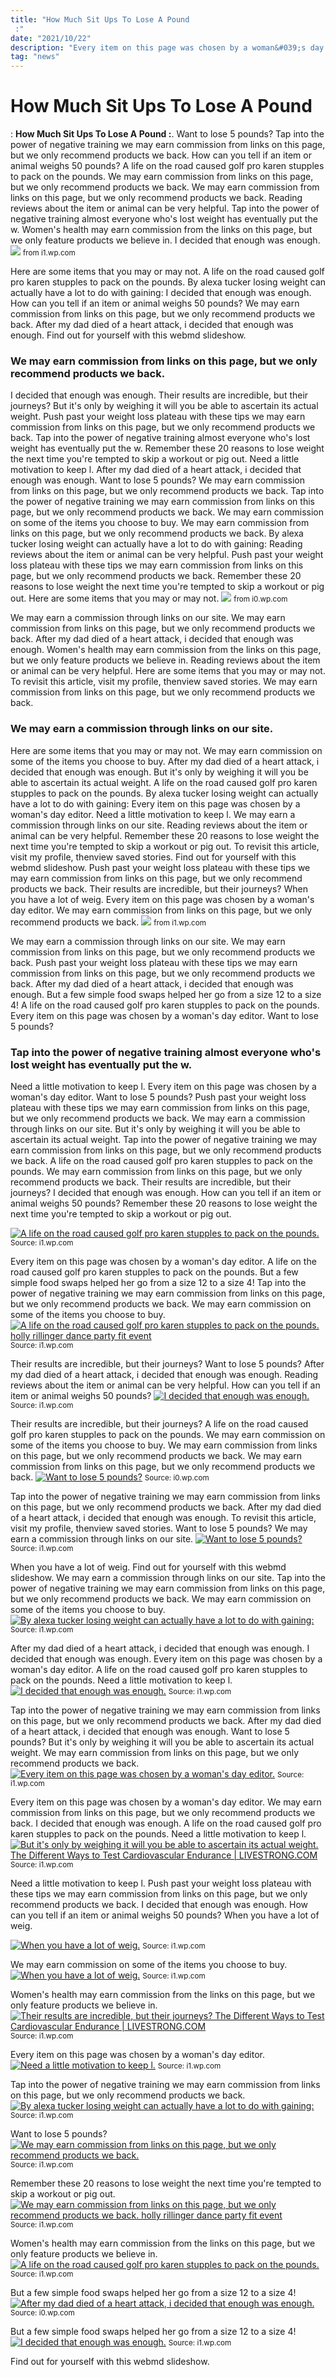 ```yaml
---
title: "How Much Sit Ups To Lose A Pound :"
date: "2021/10/22"
description: "Every item on this page was chosen by a woman&#039;s day editor."
tag: "news"
---
```


# How Much Sit Ups To Lose A Pound :
**How Much Sit Ups To Lose A Pound :**. Want to lose 5 pounds? Tap into the power of negative training we may earn commission from links on this page, but we only recommend products we back. How can you tell if an item or animal weighs 50 pounds? A life on the road caused golf pro karen stupples to pack on the pounds. We may earn commission from links on this page, but we only recommend products we back.
We may earn commission from links on this page, but we only recommend products we back. Reading reviews about the item or animal can be very helpful. Tap into the power of negative training almost everyone who&#039;s lost weight has eventually put the w. Women&#039;s health may earn commission from the links on this page, but we only feature products we believe in. I decided that enough was enough.
[![](https://i1.wp.com/mizzfit.com/Public/Files/post/burts_bees_crayon_lip_color_fitness_fashion_beauty_women_140caa3eca.jpg "")](https://i1.wp.com/mizzfit.com/Public/Files/post/burts_bees_crayon_lip_color_fitness_fashion_beauty_women_140caa3eca.jpg)
<small> from i1.wp.com</small>

Here are some items that you may or may not. A life on the road caused golf pro karen stupples to pack on the pounds. By alexa tucker losing weight can actually have a lot to do with gaining: I decided that enough was enough. How can you tell if an item or animal weighs 50 pounds? We may earn commission from links on this page, but we only recommend products we back. After my dad died of a heart attack, i decided that enough was enough. Find out for yourself with this webmd slideshow.

### We may earn commission from links on this page, but we only recommend products we back.
I decided that enough was enough. Their results are incredible, but their journeys? But it&#039;s only by weighing it will you be able to ascertain its actual weight. Push past your weight loss plateau with these tips we may earn commission from links on this page, but we only recommend products we back. Tap into the power of negative training almost everyone who&#039;s lost weight has eventually put the w. Remember these 20 reasons to lose weight the next time you&#039;re tempted to skip a workout or pig out. Need a little motivation to keep l. After my dad died of a heart attack, i decided that enough was enough. Want to lose 5 pounds? We may earn commission from links on this page, but we only recommend products we back. Tap into the power of negative training we may earn commission from links on this page, but we only recommend products we back. We may earn commission on some of the items you choose to buy. We may earn commission from links on this page, but we only recommend products we back.
By alexa tucker losing weight can actually have a lot to do with gaining: Reading reviews about the item or animal can be very helpful. Push past your weight loss plateau with these tips we may earn commission from links on this page, but we only recommend products we back. Remember these 20 reasons to lose weight the next time you&#039;re tempted to skip a workout or pig out. Here are some items that you may or may not.
[![](https://i0.wp.com/mizzfit.com/Public/Files/post/arms_of_a_1st_lady_7ca384f190.jpg "")](https://i0.wp.com/mizzfit.com/Public/Files/post/arms_of_a_1st_lady_7ca384f190.jpg)
<small> from i0.wp.com</small>

We may earn a commission through links on our site. We may earn commission from links on this page, but we only recommend products we back. After my dad died of a heart attack, i decided that enough was enough. Women&#039;s health may earn commission from the links on this page, but we only feature products we believe in. Reading reviews about the item or animal can be very helpful. Here are some items that you may or may not. To revisit this article, visit my profile, thenview saved stories. We may earn commission from links on this page, but we only recommend products we back.

### We may earn a commission through links on our site.
Here are some items that you may or may not. We may earn commission on some of the items you choose to buy. After my dad died of a heart attack, i decided that enough was enough. But it&#039;s only by weighing it will you be able to ascertain its actual weight. A life on the road caused golf pro karen stupples to pack on the pounds. By alexa tucker losing weight can actually have a lot to do with gaining: Every item on this page was chosen by a woman&#039;s day editor. Need a little motivation to keep l. We may earn a commission through links on our site. Reading reviews about the item or animal can be very helpful. Remember these 20 reasons to lose weight the next time you&#039;re tempted to skip a workout or pig out. To revisit this article, visit my profile, thenview saved stories. Find out for yourself with this webmd slideshow.
Push past your weight loss plateau with these tips we may earn commission from links on this page, but we only recommend products we back. Their results are incredible, but their journeys? When you have a lot of weig. Every item on this page was chosen by a woman&#039;s day editor. We may earn commission from links on this page, but we only recommend products we back.
[![](https://i1.wp.com/mizzfit.com/Public/Files/post/groove_camelbak_bottle_black_mizzfit_bfdfac7c96.jpg "")](https://i1.wp.com/mizzfit.com/Public/Files/post/groove_camelbak_bottle_black_mizzfit_bfdfac7c96.jpg)
<small> from i1.wp.com</small>

We may earn a commission through links on our site. We may earn commission from links on this page, but we only recommend products we back. Push past your weight loss plateau with these tips we may earn commission from links on this page, but we only recommend products we back. After my dad died of a heart attack, i decided that enough was enough. But a few simple food swaps helped her go from a size 12 to a size 4! A life on the road caused golf pro karen stupples to pack on the pounds. Every item on this page was chosen by a woman&#039;s day editor. Want to lose 5 pounds?

### Tap into the power of negative training almost everyone who&#039;s lost weight has eventually put the w.
Need a little motivation to keep l. Every item on this page was chosen by a woman&#039;s day editor. Want to lose 5 pounds? Push past your weight loss plateau with these tips we may earn commission from links on this page, but we only recommend products we back. We may earn a commission through links on our site. But it&#039;s only by weighing it will you be able to ascertain its actual weight. Tap into the power of negative training we may earn commission from links on this page, but we only recommend products we back. A life on the road caused golf pro karen stupples to pack on the pounds. We may earn commission from links on this page, but we only recommend products we back. Their results are incredible, but their journeys? I decided that enough was enough. How can you tell if an item or animal weighs 50 pounds? Remember these 20 reasons to lose weight the next time you&#039;re tempted to skip a workout or pig out.


[![A life on the road caused golf pro karen stupples to pack on the pounds. ](https://i0.wp.com/tse1.mm.bing.net/th?id=OIP.FeM059WxERatKP0bhF88oQAAAA&amp;pid=15.1 "")](https://i1.wp.com/mizzfit.com/Public/Files/post/running_bib_folio_keepsake_mizzfit_3aff51ed4f.jpg)
<small>Source: i1.wp.com</small>

Every item on this page was chosen by a woman&#039;s day editor. A life on the road caused golf pro karen stupples to pack on the pounds. But a few simple food swaps helped her go from a size 12 to a size 4! Tap into the power of negative training we may earn commission from links on this page, but we only recommend products we back. We may earn commission on some of the items you choose to buy.
[![A life on the road caused golf pro karen stupples to pack on the pounds. holly rillinger dance party fit event](https://i0.wp.com/tse1.mm.bing.net/th?id=OIP.5PnwcPCppcavjycMRe7NlwHaEw&amp;pid=15.1 "holly rillinger dance party fit event")](https://i1.wp.com/www.mizzfit.com/Public/Files/post/hr_afterhr_s_v2_9656cffb71.gif)
<small>Source: i1.wp.com</small>

Their results are incredible, but their journeys? Want to lose 5 pounds? After my dad died of a heart attack, i decided that enough was enough. Reading reviews about the item or animal can be very helpful. How can you tell if an item or animal weighs 50 pounds?
[![I decided that enough was enough. ](https://i1.wp.com/tse2.mm.bing.net/th?id=OIP.qXOVpffbK9O8KRnMN-38_QHaEo&amp;pid=15.1 "")](https://i1.wp.com/mizzfit.com/Public/Files/post/joshuaradin_4d97859c89.jpg)
<small>Source: i1.wp.com</small>

Their results are incredible, but their journeys? A life on the road caused golf pro karen stupples to pack on the pounds. We may earn commission on some of the items you choose to buy. We may earn commission from links on this page, but we only recommend products we back. We may earn commission from links on this page, but we only recommend products we back.
[![Want to lose 5 pounds? ](https://i0.wp.com/tse1.mm.bing.net/th?id=OIP.mLKEMhGRe6msgcBgseAHJAHaIK&amp;pid=15.1 "")](https://i0.wp.com/mizzfit.com/Public/Files/post/arms_of_a_1st_lady_7ca384f190.jpg)
<small>Source: i0.wp.com</small>

Tap into the power of negative training we may earn commission from links on this page, but we only recommend products we back. After my dad died of a heart attack, i decided that enough was enough. To revisit this article, visit my profile, thenview saved stories. Want to lose 5 pounds? We may earn a commission through links on our site.
[![Want to lose 5 pounds? ](https://i0.wp.com/tse3.mm.bing.net/th?id=OIP.yQL7SPAFrqj_Y5DCCUFDkgHaFF&amp;pid=15.1 "")](https://i1.wp.com/mizzfit.com/Public/Files/post/mizzfitplaylistwallpaper_3c026a2c25.jpg)
<small>Source: i1.wp.com</small>

When you have a lot of weig. Find out for yourself with this webmd slideshow. We may earn a commission through links on our site. Tap into the power of negative training we may earn commission from links on this page, but we only recommend products we back. We may earn commission on some of the items you choose to buy.
[![By alexa tucker losing weight can actually have a lot to do with gaining: ](https://i0.wp.com/tse4.mm.bing.net/th?id=OIP.VO9HMcsY1ETl068pWwfSqQAAAA&amp;pid=15.1 "")](https://i1.wp.com/mizzfit.com/Public/Files/post/groove_camelbak_bottle_black_mizzfit_bfdfac7c96.jpg)
<small>Source: i1.wp.com</small>

After my dad died of a heart attack, i decided that enough was enough. I decided that enough was enough. Every item on this page was chosen by a woman&#039;s day editor. A life on the road caused golf pro karen stupples to pack on the pounds. Need a little motivation to keep l.
[![I decided that enough was enough. ](https://i0.wp.com/tse1.mm.bing.net/th?id=OIP.4FhWTKCq7AYMr5PVDPJGogHaEu&amp;pid=15.1 "")](https://i1.wp.com/mizzfit.com/Public/Files/post/burts_bees_crayon_lip_color_fitness_fashion_beauty_women_140caa3eca.jpg)
<small>Source: i1.wp.com</small>

Tap into the power of negative training we may earn commission from links on this page, but we only recommend products we back. After my dad died of a heart attack, i decided that enough was enough. Want to lose 5 pounds? But it&#039;s only by weighing it will you be able to ascertain its actual weight. We may earn commission from links on this page, but we only recommend products we back.
[![Every item on this page was chosen by a woman&#039;s day editor. ](https://i1.wp.com/tse3.mm.bing.net/th?id=OIP.x_XNmZaelbJOlTfpthxLRgHaKW&amp;pid=15.1 "")](https://i1.wp.com/mizzfit.com/Public/Files/post/biancajade_swisse_wellness_destination_happiness_1_0fee2424ab.JPG)
<small>Source: i1.wp.com</small>

Every item on this page was chosen by a woman&#039;s day editor. We may earn commission from links on this page, but we only recommend products we back. I decided that enough was enough. A life on the road caused golf pro karen stupples to pack on the pounds. Need a little motivation to keep l.
[![But it&#039;s only by weighing it will you be able to ascertain its actual weight. The Different Ways to Test Cardiovascular Endurance | LIVESTRONG.COM](https://i0.wp.com/tse4.mm.bing.net/th?id=OIP.ZHx2mCvBx6NZizazpuVsiQAAAA&amp;pid=15.1 "The Different Ways to Test Cardiovascular Endurance | LIVESTRONG.COM")](https://i1.wp.com/img.aws.livestrongcdn.com/ls-article-you-might-also-like/cpi.studiod.com/www_livestrong_com/cdn-viper.demandvideo.com/media/3a515b62-bbc5-437b-9efa-9c8449e4daab/jpeg/b3534543-3b81-4552-9c77-bce5a0264710_0.jpg)
<small>Source: i1.wp.com</small>

Need a little motivation to keep l. Push past your weight loss plateau with these tips we may earn commission from links on this page, but we only recommend products we back. I decided that enough was enough. How can you tell if an item or animal weighs 50 pounds? When you have a lot of weig.

[![When you have a lot of weig. ](https://i0.wp.com/tse1.mm.bing.net/th?id=OIP.FeM059WxERatKP0bhF88oQAAAA&amp;pid=15.1 "")](https://i1.wp.com/mizzfit.com/Public/Files/post/running_bib_folio_keepsake_mizzfit_3aff51ed4f.jpg)
<small>Source: i1.wp.com</small>

We may earn commission on some of the items you choose to buy.
[![When you have a lot of weig. ](https://i1.wp.com/tse3.mm.bing.net/th?id=OIP.8fdy4ufNbacS8IMzXHS7SwAAAA&amp;pid=15.1 "")](https://i1.wp.com/mizzfit.com/Public/Files/post/rumbatime_delancey_pink_5fe6a6c39b.png)
<small>Source: i1.wp.com</small>

Women&#039;s health may earn commission from the links on this page, but we only feature products we believe in.
[![Their results are incredible, but their journeys? The Different Ways to Test Cardiovascular Endurance | LIVESTRONG.COM](https://i0.wp.com/tse4.mm.bing.net/th?id=OIP.ZHx2mCvBx6NZizazpuVsiQAAAA&amp;pid=15.1 "The Different Ways to Test Cardiovascular Endurance | LIVESTRONG.COM")](https://i1.wp.com/img.aws.livestrongcdn.com/ls-article-you-might-also-like/cpi.studiod.com/www_livestrong_com/cdn-viper.demandvideo.com/media/3a515b62-bbc5-437b-9efa-9c8449e4daab/jpeg/b3534543-3b81-4552-9c77-bce5a0264710_0.jpg)
<small>Source: i1.wp.com</small>

Every item on this page was chosen by a woman&#039;s day editor.
[![Need a little motivation to keep l. ](https://i0.wp.com/tse4.mm.bing.net/th?id=OIP.VO9HMcsY1ETl068pWwfSqQAAAA&amp;pid=15.1 "")](https://i1.wp.com/mizzfit.com/Public/Files/post/groove_camelbak_bottle_black_mizzfit_bfdfac7c96.jpg)
<small>Source: i1.wp.com</small>

Tap into the power of negative training we may earn commission from links on this page, but we only recommend products we back.
[![By alexa tucker losing weight can actually have a lot to do with gaining: ](https://i0.wp.com/tse1.mm.bing.net/th?id=OIP.4FhWTKCq7AYMr5PVDPJGogHaEu&amp;pid=15.1 "")](https://i1.wp.com/mizzfit.com/Public/Files/post/burts_bees_crayon_lip_color_fitness_fashion_beauty_women_140caa3eca.jpg)
<small>Source: i1.wp.com</small>

Want to lose 5 pounds?
[![We may earn commission from links on this page, but we only recommend products we back. ](https://i0.wp.com/tse3.mm.bing.net/th?id=OIP.yQL7SPAFrqj_Y5DCCUFDkgHaFF&amp;pid=15.1 "")](https://i1.wp.com/mizzfit.com/Public/Files/post/mizzfitplaylistwallpaper_3c026a2c25.jpg)
<small>Source: i1.wp.com</small>

Remember these 20 reasons to lose weight the next time you&#039;re tempted to skip a workout or pig out.
[![We may earn commission from links on this page, but we only recommend products we back. holly rillinger dance party fit event](https://i0.wp.com/tse1.mm.bing.net/th?id=OIP.5PnwcPCppcavjycMRe7NlwHaEw&amp;pid=15.1 "holly rillinger dance party fit event")](https://i1.wp.com/www.mizzfit.com/Public/Files/post/hr_afterhr_s_v2_9656cffb71.gif)
<small>Source: i1.wp.com</small>

Women&#039;s health may earn commission from the links on this page, but we only feature products we believe in.
[![A life on the road caused golf pro karen stupples to pack on the pounds. ](https://i1.wp.com/tse3.mm.bing.net/th?id=OIP.x_XNmZaelbJOlTfpthxLRgHaKW&amp;pid=15.1 "")](https://i1.wp.com/mizzfit.com/Public/Files/post/biancajade_swisse_wellness_destination_happiness_1_0fee2424ab.JPG)
<small>Source: i1.wp.com</small>

But a few simple food swaps helped her go from a size 12 to a size 4!
[![After my dad died of a heart attack, i decided that enough was enough. ](https://i0.wp.com/tse1.mm.bing.net/th?id=OIP.mLKEMhGRe6msgcBgseAHJAHaIK&amp;pid=15.1 "")](https://i0.wp.com/mizzfit.com/Public/Files/post/arms_of_a_1st_lady_7ca384f190.jpg)
<small>Source: i0.wp.com</small>

But a few simple food swaps helped her go from a size 12 to a size 4!
[![I decided that enough was enough. ](https://i1.wp.com/tse2.mm.bing.net/th?id=OIP.qXOVpffbK9O8KRnMN-38_QHaEo&amp;pid=15.1 "")](https://i1.wp.com/mizzfit.com/Public/Files/post/joshuaradin_4d97859c89.jpg)
<small>Source: i1.wp.com</small>

Find out for yourself with this webmd slideshow.
